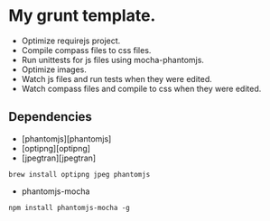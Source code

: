 # My grunt template.

- Optimize requirejs project.
- Compile compass files to css files.
- Run unittests for js files using mocha-phantomjs.
- Optimize images.
- Watch js files and run tests when they were edited.
- Watch compass files and compile to css when they were edited.

## Dependencies
- [phantomjs][phantomjs]
- [optipng][optipng]
- [jpegtran][jpegtran]

```shell
brew install optipng jpeg phantomjs
```

- phantomjs-mocha
```shell
npm install phantomjs-mocha -g
```

